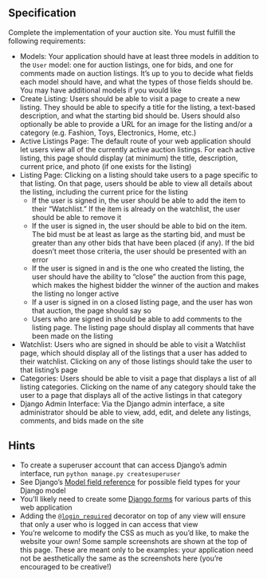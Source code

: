 ## Specification

Complete the implementation of your auction site. You must fulfill the following requirements:

- Models: Your application should have at least three models in addition to the `User` model: one for auction listings, one for bids, and one for comments made on auction listings. It’s up to you to decide what fields each model should have, and what the types of those fields should be. You may have additional models if you would like
- Create Listing: Users should be able to visit a page to create a new listing. They should be able to specify a title for the listing, a text-based description, and what the starting bid should be. Users should also optionally be able to provide a URL for an image for the listing and/or a category (e.g. Fashion, Toys, Electronics, Home, etc.)
- Active Listings Page: The default route of your web application should let users view all of the currently active auction listings. For each active listing, this page should display (at minimum) the title, description, current price, and photo (if one exists for the listing)
- Listing Page: Clicking on a listing should take users to a page specific to that listing. On that page, users should be able to view all details about the listing, including the current price for the listing
  - If the user is signed in, the user should be able to add the item to their “Watchlist.” If the item is already on the watchlist, the user should be able to remove it
  - If the user is signed in, the user should be able to bid on the item. The bid must be at least as large as the starting bid, and must be greater than any other bids that have been placed (if any). If the bid doesn’t meet those criteria, the user should be presented with an error
  - If the user is signed in and is the one who created the listing, the user should have the ability to “close” the auction from this page, which makes the highest bidder the winner of the auction and makes the listing no longer active
  - If a user is signed in on a closed listing page, and the user has won that auction, the page should say so
  - Users who are signed in should be able to add comments to the listing page. The listing page should display all comments that have been made on the listing
- Watchlist: Users who are signed in should be able to visit a Watchlist page, which should display all of the listings that a user has added to their watchlist. Clicking on any of those listings should take the user to that listing’s page
- Categories: Users should be able to visit a page that displays a list of all listing categories. Clicking on the name of any category should take the user to a page that displays all of the active listings in that category
- Django Admin Interface: Via the Django admin interface, a site administrator should be able to view, add, edit, and delete any listings, comments, and bids made on the site

## Hints

- To create a superuser account that can access Django’s admin interface, run `python manage.py createsuperuser`
- See Django’s [Model field reference](https://docs.djangoproject.com/en/4.0/ref/models/fields/) for possible field types for your Django model
- You’ll likely need to create some [Django forms](https://docs.djangoproject.com/en/4.0/topics/forms/) for various parts of this web application
- Adding the [`@login_required`](https://docs.djangoproject.com/en/4.0/topics/auth/default/#the-login-required-decorator) decorator on top of any view will ensure that only a user who is logged in can access that view
- You’re welcome to modify the CSS as much as you’d like, to make the website your own! Some sample screenshots are shown at the top of this page. These are meant only to be examples: your application need not be aesthetically the same as the screenshots here (you’re encouraged to be creative!)

